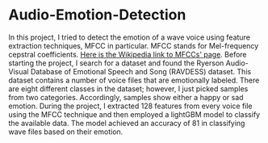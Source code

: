 # Audio-Emotion-Detection
In this project, I tried to detect the emotion of a wave voice using feature extraction techniques, MFCC in particular. MFCC stands for Mel-frequency cepstral coefficients. <a href="https://www.kaggle.com/datasets/uwrfkaggler/ravdess-emotional-speech-audio">Here is the Wikipedia link to MFCCs' page</a>.
Before starting the project, I search for a dataset and found the Ryerson Audio-Visual Database of Emotional Speech and Song (RAVDESS) dataset. This dataset contains a number of voice files that are emotionally labeled. There are eight different classes in the dataset; however, I just picked samples from two categories. Accordingly, samples show either a happy or sad emotion. 
During the project, I extracted 128 features from every voice file using the MFCC technique and then employed a lightGBM model to classify the available data. The model achieved an accuracy of 81 in classifying wave files based on their emotion.



